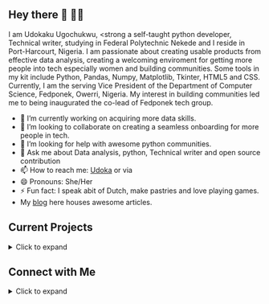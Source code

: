 ## Hey there 👋 👩‍💻

I am Udokaku Ugochukwu, <strong</strong> a self-taught python developer, Technical writer, studying in Federal Polytechnic Nekede and I reside in Port-Harcourt, Nigeria.
I am passionate about creating usable products from effective data analysis, creating a welcoming enviroment for getting more people into tech especially women and building communities. Some tools in my kit include Python, Pandas, Numpy, Matplotlib, Tkinter, HTML5 and CSS.
Currently, I am the serving Vice President of the Department of Computer Science, Fedponek, Owerri, Nigeria. My interest in building communities led me to being inaugurated the co-lead of Fedponek tech group.

- 🔭 I’m currently working on acquiring more data skills.
- 👯 I’m looking to collaborate on creating a seamless onboarding for more people in tech.
- 🤔 I’m looking for help with awesome python communities.
- 💬 Ask me about Data analysis, python, Technical writer and open source contribution
- 📫 How to reach me: [Udoka](https://twitter.com/Udoka_Ugo_) or via 
- 😄 Pronouns: She/Her
- ⚡ Fun fact: I speak abit of Dutch, make pastries and love playing games.
- My [blog](https://udoka.hashnode.dev/) here houses awesome articles. 

## Current Projects
<details>
  <summary> Click to expand </summary>
  
- **Crest**: a desktop application built with python and tkinter for keeping track of birthdays.
- **Desiderata**: where Idocument my data journey. 
  </details>

## Connect with Me
<details>
  <summary> Click to expand </summary>
  
- [E-mail](UdokakuUgochukwu@gmail.com)
- [Twitter](https://twitter.com/Udoka_Ugo_)
  </details>
